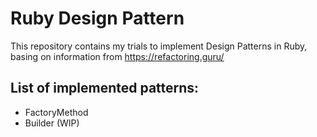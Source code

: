# Ruby Design Pattern

This repository contains my trials to implement Design Patterns in Ruby, basing on information from https://refactoring.guru/

## List of implemented patterns:
* FactoryMethod
* Builder (WIP)